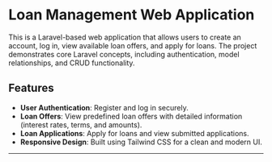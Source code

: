 # Loan Management Web Application

This is a Laravel-based web application that allows users to create an account, log in, view available loan offers, and apply for loans. The project demonstrates core Laravel concepts, including authentication, model relationships, and CRUD functionality.

## Features

- **User Authentication**: Register and log in securely.
- **Loan Offers**: View predefined loan offers with detailed information (interest rates, terms, and amounts).
- **Loan Applications**: Apply for loans and view submitted applications.
- **Responsive Design**: Built using Tailwind CSS for a clean and modern UI.

---
